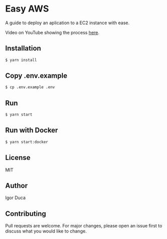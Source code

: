# Easy AWS

A guide to deploy an aplication to a EC2 instance with ease.

Video on YouTube showing the process [here](https://youtu.be/iyiANe9Eszs).

## Installation

```bash
$ yarn install
```

## Copy .env.example

```bash
$ cp .env.example .env
```

## Run

```bash
$ yarn start
```

## Run with Docker

```bash
$ yarn start:docker
```

## License

MIT

## Author

Igor Duca

## Contributing

Pull requests are welcome. For major changes, please open an issue first to discuss what you would like to change.
